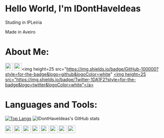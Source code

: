 # Hello World, I'm IDontHaveIdeas

Studing in IPLeiria

Made in Aveiro
# About Me:
<a href="https://github.com/IDontHaveIdeas"><img height=25 src="https://img.shields.io/badge/GitHub-100000?style=for-the-badge&logo=github&logoColor=white" /></a> <img height=25 src="https://img.shields.io/badge/Discord-7289DA?style=for-the-badge&logo=discord&logoColor=white" /><a><img height=25 src="https://img.shields.io/badge/GitHub-100000?style=for-the-badge&logo=github&logoColor=white" </a><a href="https://twitter.com/NTengoIdeas"> <img height=25 src="https://img.shields.io/badge/Twitter-1DA1F2?style=for-the-badge&logo=twitter&logoColor=white"</a>

# Languages and Tools:


[![Top Langs](https://github-readme-stats.vercel.app/api/top-langs/?username=IDontHaveIdeas&langs_count=8&theme=radical)](https://github.com/IDontHaveIdeas/Readme)
![IDontHaveIdeas's GitHub stats](https://github-readme-stats.vercel.app/api?username=IDontHaveIdeas&show_icons=true&theme=radical)


<img height=25 src="https://img.shields.io/badge/Shell_Script-121011?style=for-the-badge&logo=gnu-bash&logoColor=white" />  <img height=25 src="https://img.shields.io/badge/C-00599C?style=for-the-badge&logo=c&logoColor=white" />  <img height=25 src="https://img.shields.io/badge/Kotlin-0095D5?&style=for-the-badge&logo=kotlin&logoColor=white" />  <img height=25 src="https://img.shields.io/badge/Discord-7289DA?style=for-the-badge&logo=discord&logoColor=white" />  <img height=25 src="https://img.shields.io/badge/Postman-FF6C37?style=for-the-badge&logo=Postman&logoColor=white" />  <img height=25 src="https://img.shields.io/badge/Git-F05032?style=for-the-badge&logo=git&logoColor=white" />  <img height=25 src="https://img.shields.io/badge/Java-ED8B00?style=for-the-badge&logo=java&logoColor=white" /> <img height=25 src="https://img.shields.io/badge/Oracle-F80000?style=for-the-badge&logo=oracle&logoColor=black" />
